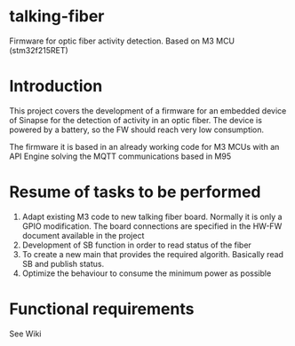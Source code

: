 # talking-fiber
Firmware for optic fiber activity detection. Based on M3 MCU (stm32f215RET)

# Introduction

This project covers the development of a firmware for an embedded device of Sinapse for the detection of activity in an optic fiber. The device is powered by a battery, so the FW should reach very low consumption.

The firmware it is based in an already working code for M3 MCUs with an API Engine solving the MQTT communications based in M95

# Resume of tasks to be performed

1. Adapt existing M3 code to new talking fiber board. Normally it is only a GPIO modification. The board connections are specified in the HW-FW document available in the project
2. Development of SB function in order to read status of the fiber
3. To create a new main that provides the required algorith. Basically read SB and publish status. 
4. Optimize the behaviour to consume the minimum power as possible

# Functional requirements

See Wiki

